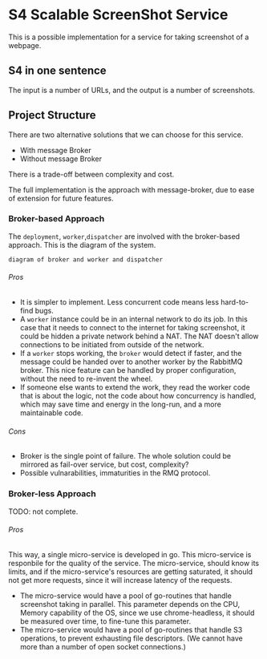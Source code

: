 # S4 Scalable ScreenShot Service
This is a possible implementation for a service for taking screenshot of a webpage.

## S4 in one sentence 
The input is a number of URLs, and the output is a number of screenshots.

## Project Structure
There are two alternative solutions that we can choose for this service. 
- With message Broker
- Without message Broker

There is a trade-off between complexity and cost. 

The full implementation is the approach with message-broker, due to ease of extension for future features. 

### Broker-based Approach
The `deployment`, `worker`,`dispatcher` are involved with the broker-based approach. 
This is the diagram of the system. 

`diagram of broker and worker and dispatcher`

###### Pros 
- It is simpler to implement. Less concurrent code means less hard-to-find bugs.
- A `worker` instance could be in an internal network to do its job. 
In this case that it needs to connect to the internet for taking screenshot,
 it could be hidden a private network behind a NAT. The NAT doesn't allow connections to be initiated from outside of the network.
- If a `worker` stops working, the `broker` would detect if faster, and the message could be handed over to another worker by the RabbitMQ broker. 
This nice feature can be handled by proper configuration, without the need to re-invent the wheel.
- If someone else wants to extend the work, they read the worker code that is about the logic, not the code about how concurrency is handled, 
which may save time and energy in the long-run, and a more maintainable code.
###### Cons
- Broker is the single point of failure. The whole solution could be mirrored as fail-over service, but cost, complexity?
- Possible vulnarabilities, immaturities in the RMQ protocol. 

### Broker-less Approach
TODO: not complete.
###### Pros
This way, a single micro-service is developed in go. This micro-service is responbile for the quality of the service. The micro-service, should know its limits,
and if the micro-service's resources are getting saturated, it should not get more requests, since it will increase latency of the requests. 
- The micro-service would have a pool of go-routines that handle screenshot taking in parallel. This parameter depends on the CPU, Memory capability of the OS, since we use chrome-headless, it should be measured over time, to fine-tune this parameter.
- The micro-service would have a pool of go-routines that handle S3 operations, to prevent exhausting file descriptors. 
(We cannot have more than a number of open socket connections.)

